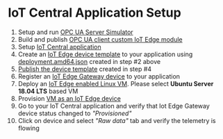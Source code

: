 # IoT Central Application Setup


1. Setup and run [OPC UA Server Simulator](/opcua-server-sim/readme.me#to-setup-simulator)
2. Build and publish [OPC UA client custom IoT Edge module](/edge-gateway-modules/opcua-client/readme.me)
3. Setup [IoT Central application](iotcentral.md)
4. Create an [IoT Edge device template](https://github.com/rangv/azureiotcentraledgelinux/tree/master/edgemodule#create-device-template) to your application using [deployment.amd64.json](/edge-gateway-modules/opcua-client/config/deployment.amd64.json) created in step #2 above
5. [Publish the device template]() created in step #4
6. Register an [IoT Edge Gateway device](https://github.com/rangv/azureiotcentraledgelinux/tree/master/edgemodule#add-iot-edge-device) to your application
7. Deploy an [IoT Edge enabled Linux VM](https://github.com/rangv/azureiotcentraledgelinux/tree/master/marketplacedeployment). Please select **Ubuntu Server 18.04 LTS** based VM
8. Provision [VM as an IoT Edge device](https://github.com/rangv/azureiotcentraledgelinux/tree/master/edgemodule#provision-vm-as-an-iot-edge-device)
9. Go to your IoT Central application and verify that Iot Edge Gateway device status changed to _"Provisioned"_
10. Click on device and select _"Raw data"_ tab and verify the telemetry is flowing